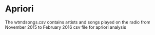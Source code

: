 # Apriori
The wtmdsongs.csv contains artists and songs played on the radio from November 2015 to February 2016
csv file for apriori analysis
